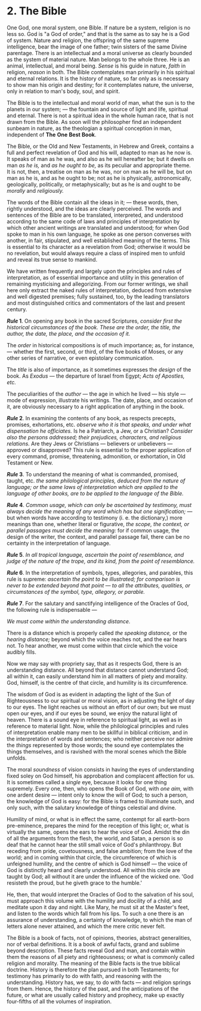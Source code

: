 # 2. The Bible 

One  God,  one  moral  system,  one  Bible.  If  nature  be  a  system, religion is no less so. God is "a God of order," and that is the same as to say he is a God of system. Nature and religion, the offspring of the same supreme intelligence, bear the image of one father; twin sisters of the same Divine parentage. There is an intellectual and a moral universe as clearly bounded as the system of material nature.  Man  belongs  to  the  whole  three.  He  is  an  animal, intellectual, and moral being. *Sense* is his guide in nature, *faith* in religion, *reason* in both. The Bible contemplates man primarily in his spiritual and eternal relations. It is the history of nature, so far only as is necessary to show man his origin and destiny; for it contemplates nature, the universe, only in relation to man's body, soul, and spirit. 

The Bible is to the intellectual and moral world of man, what the sun is to the planets in our system; — the fountain and source of light and life, spiritual and eternal. There is not a spiritual idea in the whole human race, that is not drawn from the Bible. As soon will the  philosopher  find  an  independent  sunbeam  in  nature,  as  the theologian a spiritual conception in man, independent of **The** **One** **Best** **Book**. 

The Bible, or the Old and New Testaments, in Hebrew and Greek, contains a full and perfect revelation of God and his will, adapted to man as he now is. It speaks of man as he was, and also as he will hereafter be; but it dwells on man *as he is,* and *as he ought to be,* as its peculiar and appropriate theme. It is not, then, a treatise on man as he was, nor on man as he will be, but on man as he is, and as  he  ought  to  be;  not  as  he  is  physically,  astronomically, geologically, politically, or metaphysically; but as he is and ought to be *morally* and *religiously.* 

The words of the Bible contain all the ideas in it; — these words, then, rightly understood, and the ideas are clearly perceived. The words and sentences of the Bible are to be translated, interpreted, and understood according to the same code of laws and principles of interpretation by which other ancient writings are translated and understood; for when God spoke to man in his own language, he spoke as one person converses with another, in fair, stipulated, and well  established  meaning  of  the  terms.  This  is  essential  to  its character  as  a  revelation  from  God;  otherwise  it  would  be  no revelation, but would always require a class of inspired men to unfold and reveal its true sense to mankind. 

We have written frequently and largely upon the principles and rules of interpretation, as of essential importance and utility in this generation  of  remaining  mysticising  and  allegorizing.  From  our former  writings,  we  shall  here  only  extract  the  naked  rules  of interpretation, deduced from extensive and well digested premises; fully  sustained,  too,  by  the  leading  translators  and  most distinguished  critics  and  commentators  of  the  last  and  present century. 

***Rule* 1**. On opening any book in the sacred Scriptures, *consider first the historical circumstances of the book. These are the order, the title, the author, the date, the place, and the occasion of it.* 

The *order* in historical compositions is of much importance; as, for instance, — whether the first, second, or third, of the five books of Moses,  or  any  other  series  of  narrative,  or  even  epistolary communication. 

The  *title*  is  also  of  importance,  as  it  sometimes  expresses  the *design* of the book. As *Exodus* — the departure of Israel from Egypt; *Acts of Apostles, etc.* 

The  peculiarities  of  the  *author* — the  age  in  which  he  lived — his style — mode of expression, illustrate his writings. The date, place, and occasion of it, are obviously necessary to a right application of anything in the book. 

***Rule*  2**.  In  examining  the  contents  of  any  book,  as  respects precepts, promises, exhortations, etc. *observe who it is that speaks, and under what dispensation he officiates.* Is he a Patriarch, a Jew, or  a  Christian?  *Consider  also  the  persons  addressed;  their prejudices, characters, and religious relations.* Are they Jews or Christians — believers  or  unbelievers — approved  or  disapproved? This rule is essential to the proper application of every command, promise, threatening, admonition, or exhortation, in Old Testament or New. 

***Rule*  3**.  To  understand  the  meaning  of  what  is  commanded, promised, taught, etc. *the same philological principles,  deduced from the nature of language; or the same laws of* *interpretation which are applied to the language of other books, are to be applied to the language of the Bible.* 

***Rule*  4**.  *Common  usage,  which  can  only  be  ascertained  by testimony, must always decide the meaning of any word which has but  one  signification;* — but  when  words  have  according  to testimony (i. e. the dictionary,) more meanings than one, whether literal or figurative, *the scope, the context, or parallel passages must decide the meaning:* for if common usage, the design of the writer,  the  context,  and  parallel  passage  fail,  there  can  be  no certainty in the interpretation of language. 

***Rule*  5**.  *In  all  tropical  language,  ascertain  the  point  of resemblance, and judge of the nature of the trope, and its kind, from the point of resemblance.* 

***Rule*  6**.  In  the  interpretation  of  symbols,  types,  allegories,  and parables, this rule is supreme: *ascertain the point to be illustrated; for comparison is never to be extended beyond that point — to all the  attributes,  qualities,  or  circumstances  of  the  symbol,  type, allegory, or parable.* 

***Rule* 7**. For the salutary and sanctifying intelligence of the Oracles of God, the following rule is indispensable —  

*We must come within the understanding distance.* 

There is a distance which is properly called *the speaking distance,* or the *hearing distance;* beyond which the voice reaches not, and the ear hears not. To hear another, we must come within that circle which the voice audibly fills. 

Now we may say with propriety say, that as it respects God, there is  an  understanding  distance.  All  beyond  that  distance  cannot understand  God;  all  within  it,  can  easily  understand  him  in  all matters of piety and morality. God, himself, is the centre of that circle, and humility is its circumference. 

The wisdom of God is as evident in adapting the light of the Sun of Righteousness to our spiritual or moral vision, as in adjusting the light of day to our eyes. The light reaches us without an effort of our own; but we must open our eyes, and if our eyes be sound, we enjoy the natural light of heaven. There is a sound eye in reference to spiritual light, as well as in reference to material light. Now, while the philological principles and rules of interpretation enable many  men  to  be  skillful  in  biblical  criticism,  and  in  the interpretation of words and sentences; who neither perceive nor admire  the  *things*  represented  by  those  words;  the  sound  eye contemplates the things themselves, and is ravished with the moral scenes which the Bible unfolds. 

The  moral  *soundness*  of  vision  consists  in  having  the  eyes  of understanding  fixed  soley  on  God  himself,  his  approbation  and complacent affection for us. It is sometimes called a *single* eye, because it looks for one thing supremely. Every one, then, who opens  the  Book  of  God,  with  *one  aim,*  with  one  ardent desire — intent only to know the will of God; to such a person, the knowledge of God is easy: for the Bible is framed to illuminate such, and only such, with the salutary knowledge of things celestial and divine. 

Humility of mind, or what is in effect the same, contempt for all earth-born pre-eminence, prepares the mind for the reception of this light; or, what is virtually the same, opens the ears to hear the voice of God. Amidst the din of all the arguments from the flesh, the world, and Satan, a person is so deaf that he cannot hear the still small voice of God's philanthropy. But receding from pride, covetousness, and false ambition; from the love of the world; and in  coming  within  that  circle,  the  circumference  of  which  is unfeigned humility, and the centre of which is God himself — the voice of God is distinctly heard and clearly understood. All within this circle are taught by God; all without it are under the influence of the wicked one. 'God resisteth the proud, but he giveth grace to the humble.' 

He, then, that would interpret the Oracles of God to the salvation of  his  soul,  must  approach  this  volume  with  the  humility  and docility of a child, and meditate upon it day and night. Like Mary, he must sit at the Master's feet, and listen to the words which fall from his lips. To such a one there is an assurance of understanding, a certainty of knowledge, to which the man of letters alone never attained, and which the mere critic never felt. 

The Bible is a book of facts, not of opinions, theories, abstract generalities, nor of verbal definitions. It is a book of awful facts, grand and sublime beyond description. These facts reveal God and man,  and  contain  within  them  the  reasons  of  all  piety  and righteousness; or what is commonly called religion and morality. The meaning of the Bible facts is the true biblical doctrine. History is therefore the plan pursued in both Testaments; for testimony has primarily to do with faith, and reasoning with the understanding. History has, we say, to do with facts — and religion springs from them. Hence, the history of the past, and the anticipations of the future, or what are usually called history and prophecy, make up exactly four-fifths of all the volumes of inspiration. 
